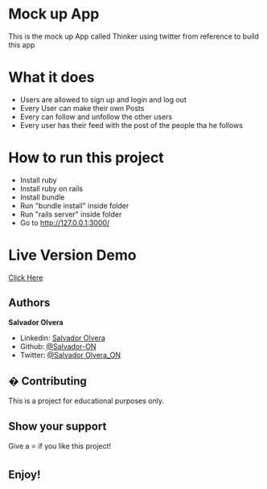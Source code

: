 # Mock up App

This is the mock up App called Thinker using twitter from reference to build this app



# What it does

- Users are allowed to sign up and login and log out
- Every User can make their own Posts
- Every can follow and unfollow the other users
- Every user has their feed with the post of the people tha he follows


# How to run this project

- Install ruby
- Install ruby on rails
- Install bundle
- Run "bundle install" inside folder
- Run "rails server" inside folder
- Go to http://127.0.0.1:3000/

# Live Version Demo
[Click Here](https://intense-springs-41438.herokuapp.com/users/sign_in)


## Authors

**Salvador Olvera**
- Linkedin: [Salvador Olvera](https://www.linkedin.com/in/salvador-olvera-n)
- Github: [@Salvador-ON](https://github.com/Salvador-ON)
- Twitter: [@Salvador Olvera_ON](https://twitter.com/Salvador_ON) 

## � Contributing

This is a project for educational purposes only.

## Show your support

Give a ⭐️ if you like this project!

## Enjoy!